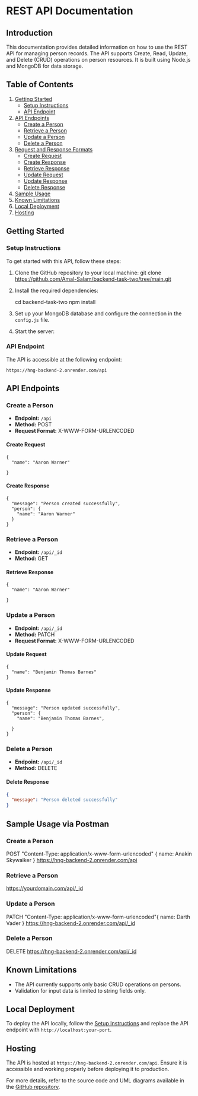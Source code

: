 
# REST API Documentation

## Introduction

This documentation provides detailed information on how to use the REST API for managing person records. The API supports Create, Read, Update, and Delete (CRUD) operations on person resources. It is built using Node.js and MongoDB for data storage.

## Table of Contents

1. [Getting Started](#getting-started)
   - [Setup Instructions](#setup-instructions)
   - [API Endpoint](#api-endpoint)
2. [API Endpoints](#api-endpoints)
   - [Create a Person](#create-a-person)
   - [Retrieve a Person](#retrieve-a-person)
   - [Update a Person](#update-a-person)
   - [Delete a Person](#delete-a-person)
3. [Request and Response Formats](#request-and-response-formats)
   - [Create Request](#create-request)
   - [Create Response](#create-response)
   - [Retrieve Response](#retrieve-response)
   - [Update Request](#update-request)
   - [Update Response](#update-response)
   - [Delete Response](#delete-response)
4. [Sample Usage](#sample-usage)
5. [Known Limitations](#known-limitations)
6. [Local Deployment](#local-deployment)
7. [Hosting](#hosting)

## Getting Started

### Setup Instructions

To get started with this API, follow these steps:

1. Clone the GitHub repository to your local machine:
 git clone https://github.com/Amal-Salam/backend-task-two/tree/main.git

2. Install the required dependencies:

   cd backend-task-two
   npm install

3. Set up your MongoDB database and configure the connection in the `config.js` file.

4. Start the server:


### API Endpoint

The API is accessible at the following endpoint:

```
https://hng-backend-2.onrender.com/api
```

## API Endpoints

### Create a Person

- **Endpoint:** `/api`
- **Method:** POST
- **Request Format:** X-WWW-FORM-URLENCODED

#### Create Request

```X-WWW-FORM-URLENCODED
{
  "name": "Aaron Warner"
  
}
```

#### Create Response

```X-WWW-FORM-URLENCODED
{
  "message": "Person created successfully",
  "person": {
    "name": "Aaron Warner"
  }
}
```

### Retrieve a Person

- **Endpoint:** `/api/_id`
- **Method:** GET

#### Retrieve Response

```X-WWW-FORM-URLENCODED
{
  "name": "Aaron Warner"

}
```

### Update a Person

- **Endpoint:** `/api/_id`
- **Method:** PATCH
- **Request Format:** X-WWW-FORM-URLENCODED

#### Update Request

```X-WWW-FORM-URLENCODED
{
  "name": "Benjamin Thomas Barnes"
}
```

#### Update Response

```X-WWW-FORM-URLENCODED
{
  "message": "Person updated successfully",
  "person": {
    "name": "Benjamin Thomas Barnes",
    
  }
}
```

### Delete a Person

- **Endpoint:** `/api/_id`
- **Method:** DELETE

#### Delete Response

```json
{
  "message": "Person deleted successfully"
}
```

## Sample Usage via Postman

### Create a Person
POST  "Content-Type: application/x-www-form-urlencoded" {
  name: Anakin Skywalker
} https://hng-backend-2.onrender.com/api

### Retrieve a Person
https://yourdomain.com/api/_id

### Update a Person

PATCH "Content-Type: application/x-www-form-urlencoded"{
  name: Darth Vader
} https://hng-backend-2.onrender.com/api/_id

### Delete a Person
DELETE https://hng-backend-2.onrender.com/api/_id


## Known Limitations

- The API currently supports only basic CRUD operations on persons.
- Validation for input data is limited to string fields only.

## Local Deployment

To deploy the API locally, follow the [Setup Instructions](#setup-instructions) and replace the API endpoint with `http://localhost:your-port`.

## Hosting

The API is hosted at `https://hng-backend-2.onrender.com/api`. Ensure it is accessible and working properly before deploying it to production.

For more details, refer to the source code and UML diagrams available in the [GitHub repository](https://github.com/Amal-Salam/backend-task-two/tree/main).

